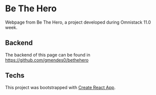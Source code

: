 # Be The Hero

Webpage from Be The Hero, a project developed during Omnistack 11.0 week.

## Backend

The backend of this page can be found in https://github.com/gmendes0/bethehero

## Techs

This project was bootstrapped with [Create React App](https://github.com/facebook/create-react-app).
